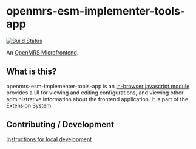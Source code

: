 # openmrs-esm-implementer-tools-app
[![Build Status](https://travis-ci.org/openmrs/openmrs-implementer-tools-app.svg?branch=master)](https://travis-ci.org/openmrs/openmrs-esm-implementer-tools-app)

An [OpenMRS Microfrontend](https://wiki.openmrs.org/display/projects/Frontend+-+SPA+and+Microfrontends).

## What is this?

openmrs-esm-implementer-tools-app is an [in-browser javascript module](https://github.com/openmrs/openmrs-rfc-frontend/blob/master/text/0002-modules.md) provides a UI for
viewing and editing configurations, and viewing other administrative information
about the frontend application. It is part of the
[Extension System](https://github.com/openmrs/openmrs-rfc-frontend/pull/27/files).

## Contributing / Development

[Instructions for local development](https://wiki.openmrs.org/display/projects/Setup+local+development+environment+for+OpenMRS+SPA)
